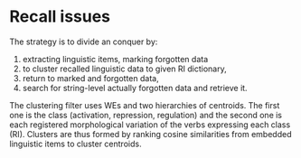 # Recall issues
The strategy is to divide an conquer by:

1. extracting linguistic items, marking forgotten data
2. to cluster recalled linguistic data to given RI dictionary, 
3. return to marked and forgotten data,
4. search for string-level actually forgotten data and retrieve it. 

The clustering filter uses WEs and two hierarchies of centroids. The first one is the class (activation, repression, regulation) and the second one is each registered morphological variation of the verbs expressing each class (RI). Clusters are thus formed by ranking cosine similarities from embedded linguistic items to cluster centroids.
